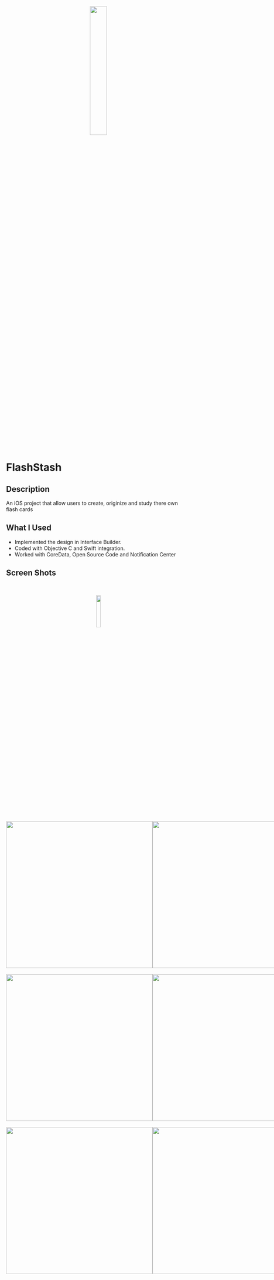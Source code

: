 

<br/>
<p align="center"><img width="30%" src ="https://user-images.githubusercontent.com/33397468/44621779-acdd0b00-a869-11e8-8b3b-d9083ad73882.png"/></p>
<br/>

# FlashStash

## Description

An iOS project that allow users to create, originize and study there own flash cards

## What I Used

* Implemented the design in Interface Builder.
* Coded with Objective C and Swift integration.
* Worked with CoreData, Open Source Code and Notification Center

## Screen Shots
<br/>
<p align="center"><img width="15%" src ="https://user-images.githubusercontent.com/33397468/44622470-3561a880-a876-11e8-9a74-8f15a12182c9.gif"/></p>

<br/>
<div style="display: flex; justify-content: space-between;">
<img height="400" src ="https://user-images.githubusercontent.com/33397468/44621857-efebae00-a86a-11e8-864b-af62eb2795e3.png"/> 
<img height="400" src ="https://user-images.githubusercontent.com/33397468/44621858-efebae00-a86a-11e8-9583-f3be6a2e3649.png"/>
<img height="400" src ="https://user-images.githubusercontent.com/33397468/44621852-ef531780-a86a-11e8-9575-ac1144fc3123.png"/>
</div>

<br/>
<div style="display: flex; justify-content: space-between;">
<img height="400" src ="https://user-images.githubusercontent.com/33397468/44621853-ef531780-a86a-11e8-9ee4-fc2ed7161118.png"/> 
<img height="400" src ="https://user-images.githubusercontent.com/33397468/44622065-8372ae00-a86e-11e8-95fe-3c9a54e60111.png"/>
<img height="400" src ="https://user-images.githubusercontent.com/33397468/44622066-8372ae00-a86e-11e8-941c-1bdcdc5e51bb.png"/>
</div>

<br/>
<div style="display: flex; justify-content: space-between;">
<img height="400" src ="https://user-images.githubusercontent.com/33397468/44621856-efebae00-a86a-11e8-98aa-f86fc812f97d.png"/> 
<img height="400" src ="https://user-images.githubusercontent.com/33397468/44621855-efebae00-a86a-11e8-8b6a-d71663911756.png"/>
<img height="400" src ="https://user-images.githubusercontent.com/33397468/44621854-efebae00-a86a-11e8-929b-50649bb97695.png"/>
</div>